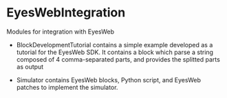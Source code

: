 # EyesWebIntegration

Modules for integration with EyesWeb

- BlockDevelopmentTutorial contains a simple example developed as a tutorial for the EyesWeb SDK. It contains a block which parse a string composed of 4 comma-separated parts, and provides the splitted parts as output

- Simulator contains EyesWeb blocks, Python script, and EyesWeb patches to implement the simulator.

